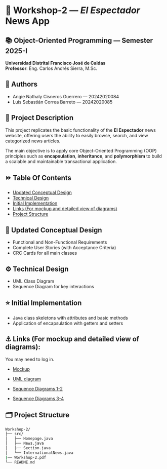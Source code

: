 # 📰 Workshop-2 — *El Espectador* News App

## 📚 Object-Oriented Programming — Semester 2025-I
**Universidad Distrital Francisco José de Caldas**  
**Professor**: Eng. Carlos Andrés Sierra, M.Sc.  

## 👥 Authors
- Angie Nathaly Cisneros Guerrero — 20242020084
- Luis Sebastián Correa Barreto — 20242020085

## 🎯 Project Description
This project replicates the basic functionality of the **El Espectador** news website, offering users the ability to easily browse, search, and view categorized news articles.

The main objective is to apply core Object-Oriented Programming (OOP) principles such as **encapsulation**, **inheritance**, and **polymorphism** to build a scalable and maintainable transactional application.

## ⏩ Table Of Contents

- [Updated Conceptual Design](#-updated-conceptual-design)
- [Technical Design](#technical_design)
- [Initial Implementation](#initial_implementation)
- [Links (For mockup and detailed view of diagrams)](#links_(for_mockup_and_detailed_view_of_diagrams))
- [Project Structure](#🗂️)
## 🎯 Updated Conceptual Design
- Functional and Non-Functional Requirements
- Complete User Stories (with Acceptance Criteria)
- CRC Cards for all main classes

## ⚙️ Technical Design
- UML Class Diagram
- Sequence Diagram for key interactions

## ⭐ Initial Implementation
- Java class skeletons with attributes and basic methods
- Application of encapsulation with getters and setters

## ⚓ Links (For mockup and detailed view of diagrams):
You may need to log in.

- [Mockup](https://www.figma.com/proto/iNxlbwTLOjuXZIfmVmLjmf/P%C3%A1gina-EL-ESPECTADOR?node-id=1-7075&t=i2iDk84kHLAn7zfj-1)

- [UML diagram](https://lucid.app/lucidchart/cc941619-0a65-44e5-ac46-55e62e0e57be/edit?viewport_loc=-1692%2C-468%2C2008%2C823%2C0_0&invitationId=inv_7a98d85b-1326-45de-8901-720decd1ae3b)
  
- [Sequence Diagrams 1-2](https://lucid.app/lucidchart/9d085e80-6966-48f6-87fa-c8d8c4ae3f6d/edit?viewport_loc=1305%2C-88%2C4901%2C2784%2C0_0&invitationId=inv_11545c7a-5fb1-4a62-989c-27c643c718f0)

- [Sequence Diagrams 3-4](https://lucid.app/lucidchart/0f6ad412-4ed2-4cc6-93ae-11e8c72f1dc7/edit?viewport_loc=2255%2C706%2C2692%2C1313%2C0_0&invitationId=inv_5d5e9643-774d-4b25-b83e-6bf98a502c87)

## 🗂️ Project Structure

```bash
Workshop-2/
├── src/
│   ├── Homepage.java
│   ├── News.java
│   ├── Section.java
│   └── InternationalNews.java
|── Workshop-2.pdf
└── README.md
